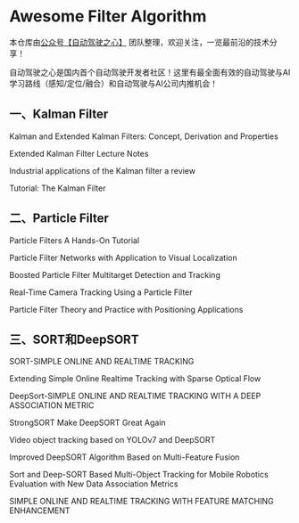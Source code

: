 # Awesome Filter Algorithm


本仓库由[公众号【自动驾驶之心】](https://mp.weixin.qq.com/s?__biz=Mzg2NzUxNTU1OA==&mid=2247542481&idx=1&sn=c6d8609491a128233c3c3b91d68d22a6&chksm=ceb80b18f9cf820e789efd75947633aec9d2f1e8b58c29e5051c05a64b21ae63c244d54886a1&token=11182364&lang=zh_CN#rd) 团队整理，欢迎关注，一览最前沿的技术分享！

自动驾驶之心是国内首个自动驾驶开发者社区！这里有最全面有效的自动驾驶与AI学习路线（感知/定位/融合）和自动驾驶与AI公司内推机会！


## 一、Kalman Filter

Kalman and Extended Kalman Filters: Concept, Derivation and Properties

Extended Kalman Filter Lecture Notes

Industrial applications of the Kalman filter a review

Tutorial: The Kalman Filter

## 二、Particle Filter 

Particle Filters A Hands-On Tutorial 

Particle Filter Networks with Application to Visual Localization

Boosted Particle Filter Multitarget Detection and Tracking 

Real-Time Camera Tracking Using a Particle Filter 

Particle Filter Theory and Practice with Positioning Applications

## 三、SORT和DeepSORT

SORT-SIMPLE ONLINE AND REALTIME TRACKING 

Extending Simple Online Realtime Tracking with Sparse Optical Flow 

DeepSort-SIMPLE ONLINE AND REALTIME TRACKING WITH A DEEP ASSOCIATION METRIC 

StrongSORT Make DeepSORT Great Again 

Video object tracking based on YOLOv7 and DeepSORT

Improved DeepSORT Algorithm Based on Multi-Feature Fusion 

Sort and Deep-SORT Based Multi-Object Tracking for Mobile Robotics Evaluation with New Data Association Metrics

SIMPLE ONLINE AND REALTIME TRACKING WITH  FEATURE MATCHING ENHANCEMENT